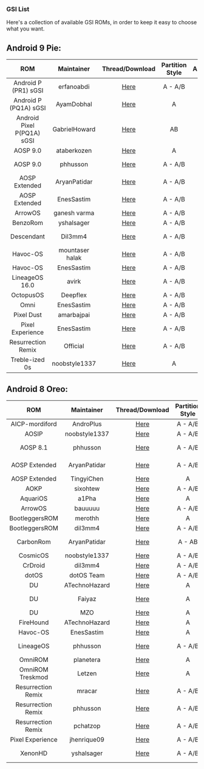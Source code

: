 ### GSI List

Here's a collection of available GSI ROMs, in order to keep it easy to choose what you want.

## Android 9 Pie:
|ROM|Maintainer|Thread/Download|Partition Style|Architecture|
|:-:|:-:|:-:|:-:|:-:|
|Android P (PR1) sGSI |erfanoabdi|[Here](https://forum.xda-developers.com/project-treble/trebleenabled-device-development/rom-android-p-developer-preview-t3816659)|A - A/B|arm64|
|Android P (PQ1A) sGSI |AyamDobhal|[Here](https://forum.xda-developers.com/project-treble/trebleenabled-device-development-a-only-roms/ported-p-sgsi-pr2-t3845789)|A|arm64|
|Android Pixel P(PQ1A) sGSI |GabrielHoward|[Here](https://t.me/tissotPsemigsi)|AB|arm64|
|AOSP 9.0|ataberkozen|[Here](https://forum.xda-developers.com/project-treble/trebleenabled-device-development/aosp-9-0-android-9-0-gsi-t3826357)|A|arm64|
|AOSP 9.0|phhusson|[Here](https://forum.xda-developers.com/project-treble/trebleenabled-device-development/aosp-9-0-phh-treble-t3831915)|A - A/B|arm - arm64|
|AOSP Extended|AryanPatidar|[Here](https://forum.xda-developers.com/project-treble/trebleenabled-device-development/rom-aosp-extended-t3821934)|A - A/B |arm - arm64|
|AOSP Extended|EnesSastim|[Here](https://downloads.aospextended.com/treble_gsi)|A - A/B |arm - arm64|
|ArrowOS|ganesh varma|[Here](https://forum.xda-developers.com/project-treble/trebleenabled-device-development/gsi-arrowos-t3835111)|A - A/B|arm64|
|BenzoRom|yshalsager|[Here](https://forum.xda-developers.com/project-treble/trebleenabled-device-development/gsi-benzo-rom-9-0-t3837127)|A - A/B|arm64|
|Descendant|Dil3mm4|[Here](https://forum.xda-developers.com/project-treble/trebleenabled-device-development/descendant-android-pie-custom-rom-ver-t3840578)|A - A/B| arm64 - arm|
|Havoc-OS|mountaser halak|[Here](https://forum.xda-developers.com/project-treble/trebleenabled-device-development/gsi-havocos-v2-0-t3855601)|A - A/B|arm64|
|Havoc-OS|EnesSastim|[Here](https://forum.xda-developers.com/project-treble/trebleenabled-device-development/rom-havoc-os-8-1-t3819050)|A - A/B|arm64|
|LineageOS 16.0|avirk|[Here](https://forum.xda-developers.com/project-treble/trebleenabled-device-development/experimental-lineageos-16-0-treble-t3835094)|A - A/B|arm64|
|OctopusOS|Deepflex|[Here](https://forum.xda-developers.com/project-treble/trebleenabled-device-development/9-0-octopusos-t3859233)|A - A/B|arm64|
|Omni|EnesSastim|[Here](https://github.com/EnesSastim/Downloads/releases)|A - A/B|arm64|
|Pixel Dust|amarbajpai|[Here](https://forum.xda-developers.com/project-treble/trebleenabled-device-development/9-0-pixel-dust-pie-t3862484)|A - A/B|arm64|
|Pixel Experience|EnesSastim|[Here](https://forum.xda-developers.com/project-treble/trebleenabled-device-development/9-0-pixelexperience-p-t3833294)|A - A/B|arm - arm64|
|Resurrection Remix|Official|[Here](https://get.resurrectionremix.com/?dir=gsi)|A - A/B|arm - arm64|
|Treble-ized 0s|noobstyle1337|[Here](https://forum.xda-developers.com/project-treble/trebleenabled-device-development/9-0-treble-ized-0s-28-08-2018-t3835092)|A|arm64|

## Android 8 Oreo:
|ROM|Maintainer|Thread/Download|Partition Style|Architecture|
|:-:|:-:|:-:|:-:|:-:|
|AICP-mordiford|AndroPlus|[Here](https://treble.andro.plus)|A - A/B|arm64|
|AOSIP|noobstyle1337|[Here](https://forum.xda-developers.com/project-treble/trebleenabled-device-development/aosip-t3792494)|A - A/B|arm64|
|AOSP 8.1|phhusson|[Here](https://forum.xda-developers.com/project-treble/trebleenabled-device-development/experimental-phh-treble-t3709659)|A - A/B|arm - arm64|
|AOSP Extended|AryanPatidar|[Here](https://forum.xda-developers.com/project-treble/trebleenabled-device-development/rom-aosp-extended-t3821934)|A - A/B |arm - arm64|
|AOSP Extended|TingyiChen|[Here](https://forum.xda-developers.com/project-treble/trebleenabled-device-development/rom-aospextended-rom-v5-5-t3797509)|A|arm64|
|AOKP|sixohtew|[Here](https://forum.xda-developers.com/project-treble/trebleenabled-device-development/aokp-t3772379)|A - A/B|arm64|
|AquariOS|a1Pha|[Here](https://www.storozhev.net/p20pro/aquarios-system-arm64_aonly_0.1.img)|A|arm64|
|ArrowOS|bauuuuu|[Here](https://forum.xda-developers.com/project-treble/trebleenabled-device-development/rom-arrowos-gsi-t3819467)|A - A/B|arm64|
|BootleggersROM|merothh|[Here](https://www.androidfilehost.com/?fid=890278863836285424)|A|arm64|
|BootleggersROM|dil3mm4|[Here](https://forum.xda-developers.com/project-treble/trebleenabled-device-development/shishufied-bootleggers-2-3-gsi-t3808144)|A - A/B|arm64|
|CarbonRom|AryanPatidar|[Here](https://forum.xda-developers.com/project-treble/trebleenabled-device-development/rom-carbonrom-noct-t3821947)|A - AB |arm - arm64|
|CosmicOS|noobstyle1337|[Here](https://forum.xda-developers.com/project-treble/trebleenabled-device-development/cosmic-ospulsar8-1-0201805243-2-t3794806)|A - A/B|arm64|
|CrDroid|dil3mm4|[Here](https://forum.xda-developers.com/project-treble/trebleenabled-device-development/official-crdroid-4-4-t3813104)|A - A/B|arm64|
|dotOS|dotOS Team|[Here](https://forum.xda-developers.com/project-treble/trebleenabled-device-development/official-droidontime-dotos-2-x-t3794338)|A - A/B|arm64|
|DU|ATechnoHazard|[Here](https://androidfilehost.com/?fid=674106145207487736)|A|arm64|
|DU|Faiyaz|[Here]( https://drive.google.com/folderview?id=1SsPuw3ZtTvoslJyqwSJsmDQ42qvJvYVN)|A|arm - arm64|
|DU|MZO|[Here](https://androidfilehost.com/?fid=890129502657595791)|A|arm64|
|FireHound|ATechnoHazard|[Here](https://basketbuild.com/uploads/devs/ATechnoHazard/FireHound-4.5-UNOFFICIAL-20180430-treble.zip)|A|arm64|
|Havoc-OS|EnesSastim|[Here](https://forum.xda-developers.com/project-treble/trebleenabled-device-development/rom-havoc-os-8-1-t3819050)|A|arm64|
|LineageOS|phhusson|[Here](https://forum.xda-developers.com/project-treble/trebleenabled-device-development/lineage-phh-treble-t3767690)|A - A/B|arm - arm64|
|OmniROM|planetera|[Here](https://forum.xda-developers.com/project-treble/trebleenabled-device-development/rom-omnirom-8-1-t3824159)|A|arm64|
|OmniROM Treskmod|Letzen|[Here](https://forum.xda-developers.com/project-treble/trebleenabled-device-development/rom-8-1-omnirom-treskmod-t3818188)|A|arm64|
|Resurrection Remix|mracar|[Here](https://forum.xda-developers.com/project-treble/trebleenabled-device-development/gsi-resurrection-remix-o-6-1-0-t3811299)|A - A/B|arm - arm64|
|Resurrection Remix|phhusson|[Here](https://forum.xda-developers.com/project-treble/trebleenabled-device-development/resurrection-remix-phh-treble-t3767688)|A - A/B|arm - arm64|
|Resurrection Remix|pchatzop|[Here](https://forum.xda-developers.com/project-treble/trebleenabled-device-development/unofficial-treble-enabled-resurrection-t3761279)|A - A/B|arm - arm64|
|Pixel Experience|jhenrique09|[Here](https://forum.xda-developers.com/project-treble/trebleenabled-device-development/8-1-0-pixel-experience-t3796011)|A - A/B|arm64|
|XenonHD|yshalsager|[Here](https://forum.xda-developers.com/project-treble/trebleenabled-device-development/8-1-0-xenonhd-t3800543)|A - A/B|arm - arm64|
